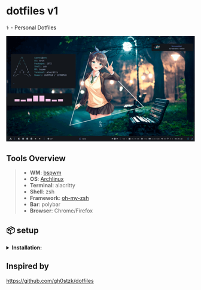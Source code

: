 # dotfiles v1
⚕ - Personal Dotfiles

![rice](https://raw.githubusercontent.com/adilhyz/dotfiles-v1/master/preview/all.gif)

## Tools Overview

> - **WM**: [bspwm](https://github.com/baskerville/bspwm)
> - **OS**: [Archlinux]([https://archlinux.org/])
> - **Terminal**: alacritty
> - **Shell**: zsh
> - **Framework**: [oh-my-zsh](https://ohmyz.sh/)
> - **Bar**: polybar
> - **Browser**: Chrome/Firefox

## 📦 setup

<details>
<summary><b>Installation:</b></summary>

The installer only works for **ARCH** Linux, and based distros.

<b>Open a terminal in HOME</b>
- **First download the installer**
```sh
curl https://raw.githubusercontent.com/adilhyz/dotfiles-v1/master/RiceInstaller -o $HOME/RiceInstaller
```
- **Now give it execute permissions**
```sh
chmod +x RiceInstaller
```
- **Finally run the installer**
```sh
./RiceInstaller
```
</details>

## Inspired by

https://github.com/gh0stzk/dotfiles

